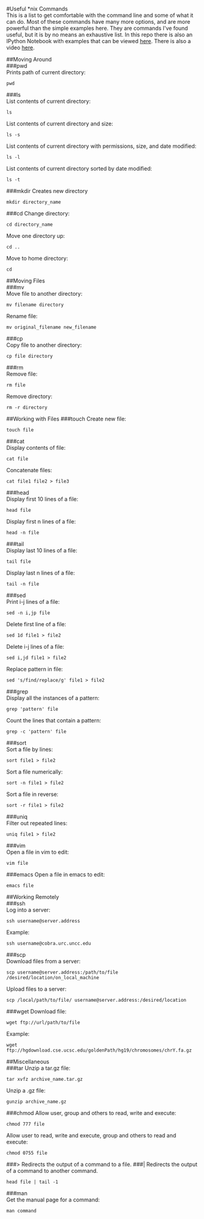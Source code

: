 #Useful *nix Commands  
This is a list to get comfortable with the command line and some of what it can do. Most of these commands have many more options, and are more powerful than the simple examples here. They are commands I've found useful, but it is by no means an exhaustive list. 
In this repo there is also an IPython Notebook with examples that can be viewed [here](http://nbviewer.ipython.org/github/andrewquitadamo/shell_intro/blob/master/intro_to_shell.ipynb).
There is also a video [here](https://www.youtube.com/watch?v=vt9PtyKktxA).
 
##Moving Around   
###pwd  
Prints path of current directory:  
```
pwd
```
###ls  
List contents of current directory:  
```
ls
```  
List contents of current directory and size:  
```
ls -s
```  
List contents of current directory with permissions, size, and date modified:  
```
ls -l
```  
List  contents of current directory sorted by date modified:  
```
ls -t
```
###mkdir
Creates new directory  
```
mkdir directory_name
```
###cd
Change directory:  
```
cd directory_name
```  
Move one directory up:  
```
cd ..
```  
Move to home directory:  
```
cd
```  
##Moving Files  
###mv  
Move file to another directory:  
```
mv filename directory
```  
Rename file:  
```
mv original_filename new_filename
```  
###cp  
Copy file to another directory:  
```
cp file directory
```  
###rm  
Remove file:  
```
rm file
```  
Remove directory:  
```
rm -r directory
```  
##Working with Files
###touch
Create new file:  
```
touch file
```  
###cat  
Display contents of file:  
```
cat file
```  
Concatenate files:  
```
cat file1 file2 > file3
```  
###head  
Display first 10 lines of a file:  
```
head file
```  
Display first n lines of a file:  
```
head -n file
```  
###tail  
Display last 10 lines of a file:  
```
tail file
```  
Display last n lines of a file:  
```
tail -n file
```  
###sed  
Print i-j lines of a file:  
```
sed -n i,jp file
```   
Delete first line of a file:  
```
sed 1d file1 > file2
```  
Delete i-j lines of a file:  
```
sed i,jd file1 > file2
```  
Replace pattern in file:  
```
sed 's/find/replace/g' file1 > file2
```  
###grep  
Display all the instances of a pattern:  
```
grep 'pattern' file
```  
Count the lines that contain a pattern:  
```
grep -c 'pattern' file
```
###sort  
Sort a file by lines:  
```
sort file1 > file2
```  
Sort a file numerically:  
```
sort -n file1 > file2
```  
Sort a file in reverse:  
```
sort -r file1 > file2
```  
###uniq  
Filter out repeated lines:  
```
uniq file1 > file2
```  
###vim  
Open a file in vim to edit:  
```
vim file
```  
###emacs
Open a file in emacs to edit:  
```
emacs file
```  
##Working Remotely  
###ssh  
Log into a server:  
```
ssh username@server.address
```  
Example:
```
ssh username@cobra.urc.uncc.edu
```  
###scp  
Download files from a server:  
```
scp username@server.address:/path/to/file /desired/location/on_local_machine
```  
Upload files to a server:  
```
scp /local/path/to/file/ username@server.address:/desired/location
```  
###wget
Download file:  
```
wget ftp://url/path/to/file
```  
Example:
```
wget ftp://hgdownload.cse.ucsc.edu/goldenPath/hg19/chromosomes/chrY.fa.gz
```  
##Miscellaneous  
###tar
Unzip a tar.gz file:  
```
tar xvfz archive_name.tar.gz
```  
Unzip a .gz file:  
```
gunzip archive_name.gz
```  
###chmod
Allow user, group and others to read, write and execute:  
```
chmod 777 file
```  
Allow user to read, write and execute, group and others to read and execute:  
```
chmod 0755 file
```  
###>
Redirects the output of a command to a file. 
###| 
Redirects the output of a command to another command.  
```
head file | tail -1
```  
###man  
Get the manual page for a command:  
```
man command
```  

